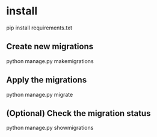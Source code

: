 # install 
pip install requirements.txt

## Create new migrations
python manage.py makemigrations

## Apply the migrations
python manage.py migrate

## (Optional) Check the migration status
python manage.py showmigrations

